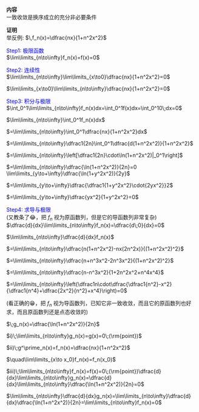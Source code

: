 **内容**  
一致收敛是换序成立的充分非必要条件  
  
**证明**  
举反例: $\,f_n(x)=\dfrac{nx}{1+n^2x^2}$  
  
  
<font color=blue>Step1: 极限函数</font>  
$\lim\limits_{n\to\infty}f_n(x)=f(x)=0$  
  
  
<font color=blue>Step2: 连续性</font>  
$\lim\limits_{n\to\infty}\lim\limits_{x\to0}\dfrac{nx}{1+n^2x^2}=0$  
  
$\lim\limits_{x\to0}\lim\limits_{n\to\infty}\dfrac{nx}{1+n^2x^2}=0$  
  
  
<font color=blue>Step3: 积分与极限</font>  
$\int_0^1\lim\limits_{n\to\infty}f_n(x)dx=\int_0^1f(x)dx=\int_0^10\;dx=0$  
  
$\lim\limits_{n\to\infty}\int_0^1f_n(x)dx$  
  
$=\lim\limits_{n\to\infty}\int_0^1\dfrac{nx}{1+n^2x^2}dx$  
  
$=\lim\limits_{n\to\infty}\dfrac1{2n}\int_0^1\dfrac{d(1+n^2x^2)}{1+n^2x^2}$  
  
$=\lim\limits_{n\to\infty}\left[\dfrac1{2n}\cdot\ln(1+n^2x^2)|_0^1\right]$  
  
$=\lim\limits_{n\to\infty}\dfrac{\ln(1+n^2x^2)}{2n}=0          \lim\limits_{y\to+\infty}\dfrac{\ln(1+y^2x^2)}{2y}$  
  
$=\lim\limits_{y\to+\infty}\dfrac{\dfrac1{1+y^2x^2}\cdot{2yx^2}}2$  
  
$=\lim\limits_{y\to+\infty}\dfrac{yx^2}{1+y^2x^2}=0$  
  
  
<font color=blue>Step4: 求导与极限</font>  
(又教条了😂，把 $f_n$ 视为原函数列，但是它的导函数列非常复杂)  
$\dfrac{d}{dx}\lim\limits_{n\to\infty}f_n(x)=\dfrac{d\;0}{dx}=0$  
  
$\lim\limits_{n\to\infty}\dfrac{d}{dx}f_n(x)$  
  
$=\lim\limits_{n\to\infty}\dfrac{n(1+n^2x^2)-nx(2n^2x)}{(1+n^2x^2)^2}$  
  
$=\lim\limits_{n\to\infty}\dfrac{n+n^3x^2-2n^3x^2}{(1+n^2x^2)^2}$  
  
$=\lim\limits_{n\to\infty}\dfrac{n-n^3x^2}{1+2n^2x^2+n^4x^4}$  
  
$=\lim\limits_{n\to\infty}\left(\dfrac1n\cdot\dfrac{\dfrac1{n^2}-x^2}{\dfrac1{n^4}+\dfrac{2x^2}{n^2}+x^4}\right)=0$  
  
  
(看正确的😁，把 $f_n$ 视为导函数列，已知它非一致收敛，而且它的原函数列也好求，而且原函数列还是点态收敛的)  
  
$\;g_n(x)=\dfrac{\ln(1+n^2x^2)}{2n}$  
  
$i)\;\lim\limits_{n\to\infty}g_n(x)=g(x)=0\;(\rm{point})$  
  
$ii)\;g^\prime_n(x)=f_n(x)=\dfrac{nx}{1+n^2x^2}$  
  
$\quad\lim\limits_{x\to x_0}f_n(x)=f_n(x_0)$  
  
$iii)\;\lim\limits_{n\to\infty}f_n(x)=f(x)=0\;(\rm{point})\dfrac{d}{dx}\lim\limits_{n\to\infty}g_n(x)=\dfrac{d}{dx}\lim\limits_{n\to\infty}\dfrac{\ln(1+n^2x^2)}{2n}=0$  
  
$\lim\limits_{n\to\infty}\dfrac{d}{dx}g_n(x)=\lim\limits_{n\to\infty}\dfrac{d}{dx}\dfrac{\ln(1+n^2x^2)}{2n}=\lim\limits_{n\to\infty}f_n(x)=0$  
  
  
